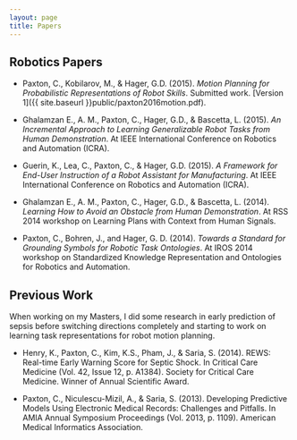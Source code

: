 ```yaml
---
layout: page
title: Papers
---
```


## Robotics Papers

  * Paxton, C., Kobilarov, M., & Hager, G.D. (2015). _Motion Planning for Probabilistic Representations of Robot Skills_. Submitted work. [Version 1]({{ site.baseurl }}public/paxton2016motion.pdf).

  * Ghalamzan E., A. M., Paxton, C., Hager, G.D., & Bascetta, L. (2015). _An Incremental Approach to Learning Generalizable Robot Tasks from Human Demonstration_. At IEEE International Conference on Robotics and Automation (ICRA).

  * Guerin, K., Lea, C., Paxton, C., & Hager, G.D. (2015). _A Framework for End-User Instruction of a Robot Assistant for Manufacturing_. At IEEE International Conference on Robotics and Automation (ICRA).

  * Ghalamzan E., A. M., Paxton, C., Hager, G.D., & Bascetta, L. (2014). _Learning How to Avoid an Obstacle from Human Demonstration_. At RSS 2014 workshop on Learning Plans with Context from Human Signals.

  * Paxton, C., Bohren, J., and Hager, G. D. (2014). _Towards a Standard for Grounding Symbols for Robotic Task Ontologies_. At IROS 2014 workshop on Standardized Knowledge Representation and Ontologies for Robotics and Automation. 

## Previous Work

<p class="message">
When working on my Masters, I did some research in early prediction of sepsis before switching directions completely and starting to work on learning task representations for robot motion planning.
</p>

  * Henry, K., Paxton, C., Kim, K.S., Pham, J., & Saria, S. (2014). REWS: Real-time Early Warning Score for Septic Shock. In Critical Care Medicine (Vol. 42, Issue 12, p. A1384). Society for Critical Care Medicine. Winner of Annual Scientific Award. 

  * Paxton, C., Niculescu-Mizil, A., & Saria, S. (2013). Developing Predictive Models Using Electronic Medical Records: Challenges and Pitfalls. In AMIA Annual Symposium Proceedings (Vol. 2013, p. 1109). American Medical Informatics Association.

